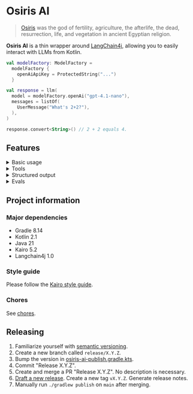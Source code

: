 # Osiris AI

> [Osiris](https://en.wikipedia.org/wiki/Osiris)
> was the god of fertility, agriculture, the afterlife, the dead, resurrection, life, and vegetation
> in ancient Egyptian religion.

**Osiris AI** is a thin wrapper around [LangChain4j](https://github.com/langchain4j/langchain4j),
allowing you to easily interact with LLMs from Kotlin.

```kotlin
val modelFactory: ModelFactory =
  modelFactory {
    openAiApiKey = ProtectedString("...")
  }

val response = llm(
  model = modelFactory.openAi("gpt-4.1-nano"),
  messages = listOf(
    UserMessage("What's 2+2?"),
  ),
)

response.convert<String>() // 2 + 2 equals 4.
```

## Features

<details>

<summary>Basic usage</summary>

```kotlin
val response = llm(
  model = modelFactory.openAi("gpt-4.1-nano"),
  messages = listOf(
    UserMessage("What's 2+2?"),
  ),
)

response.convert<String>() // 2 + 2 equals 4.
```

</details>

<details>

<summary>Tools</summary>

```kotlin
object WeatherTool : Tool<WeatherTool.Input, WeatherTool.Output>("weather") {
  data class Input(
    @LlmSchema.Description("The city to get the weather for.")
    val location: String,
  )

  data class Output(
    val temperature: String,
    val conditions: String,
  )

   override val description: String = "Gets the weather."

   override suspend fun execute(input: Input): Output =
      TODO("Your implementation.")
}

val response = llm(
  model = modelFactory.openAi("gpt-4.1-nano"),
  tools = listOf(WeatherTool),
  messages = listOf(
    UserMessage("What's the weather in Calgary?"),
  ),
)

response.convert<String>() // The weather in Calgary is sunny with a temperature of 15 degrees Celsius.
```

</details>

<details>

<summary>Structured output</summary>

```kotlin
@LlmSchema.SchemaName("person")
data class Person(
  val name: String,
  val age: Int,
)

val response = llm(
  model = modelFactory.openAi("gpt-4.1-nano"),
  responseType = Person::class,
  messages = listOf(
    UserMessage("Jeff Hudson, 29, is a software engineer. He's also a pilot and an ultra trail runner."),
    SystemMessage("Provide a JSON representation of the person matching this description."),
  ),
)

response.convert<String>() // Person(name=Jeff Hudson, age=29)
```

</details>

<details>

<summary>Evals</summary>

```kotlin
val response = llm(
  model = modelFactory.openAi("gpt-4.1-nano"),
  tools = listOf(WeatherTool),
  messages = listOf(
    UserMessage("What's the weather in Calgary?"),
  ),
)

evaluate(
  model = modelFactory.openAi("o3-mini"),
  response = response.convert<String>(),
  criteria = "Should say the weather in Calgary is 15 degrees Celsius and sunny.",
)
```

</details>

## Project information

### Major dependencies

- Gradle 8.14
- Kotlin 2.1
- Java 21
- Kairo 5.2
- Langchain4j 1.0

### Style guide

Please follow the [Kairo style guide](https://github.com/hudson155/kairo/blob/main/docs/style-guide.md).

### Chores

See [chores](./docs/chores.md).

## Releasing

1. Familiarize yourself with [semantic versioning](https://semver.org/).
2. Create a new branch called `release/X.Y.Z`.
3. Bump the version in [osiris-ai-publish.gradle.kts](./buildSrc/src/main/kotlin/osiris-ai-publish.gradle.kts).
4. Commit "Release X.Y.Z".
5. Create and merge a PR "Release X.Y.Z". No description is necessary.
6. [Draft a new release](https://github.com/hudson155/osiris-ai/releases/new).
   Create a new tag `vX.Y.Z`. Generate release notes.
7. Manually run `./gradlew publish` on `main` after merging.
